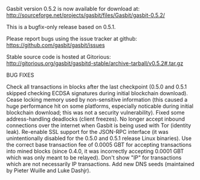 Gasbit version 0.5.2 is now available for download at:
http://sourceforge.net/projects/gasbit/files/Gasbit/gasbit-0.5.2/

This is a bugfix-only release based on 0.5.1.

Please report bugs using the issue tracker at github:
https://github.com/gasbit/gasbit/issues

Stable source code is hosted at Gitorious:
http://gitorious.org/gasbit/gasbitd-stable/archive-tarball/v0.5.2#.tar.gz

BUG FIXES

Check all transactions in blocks after the last checkpoint (0.5.0 and 0.5.1 skipped checking ECDSA signatures during initial blockchain download).
Cease locking memory used by non-sensitive information (this caused a huge performance hit on some platforms, especially noticable during initial blockchain download; this was
not a security vulnerability).
Fixed some address-handling deadlocks (client freezes).
No longer accept inbound connections over the internet when Gasbit is being used with Tor (identity leak).
Re-enable SSL support for the JSON-RPC interface (it was unintentionally disabled for the 0.5.0 and 0.5.1 release Linux binaries).
Use the correct base transaction fee of 0.0005 GBT for accepting transactions into mined blocks (since 0.4.0, it was incorrectly accepting 0.0001 GBT which was only meant to be relayed).
Don't show "IP" for transactions which are not necessarily IP transactions.
Add new DNS seeds (maintained by Pieter Wuille and Luke Dashjr).
